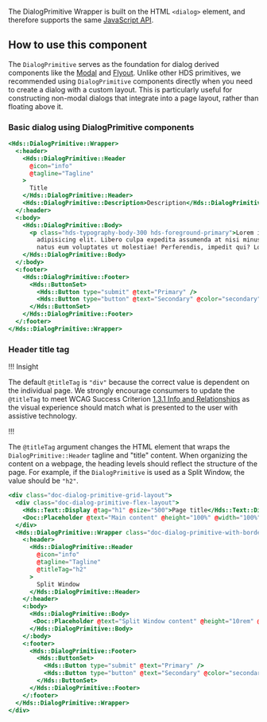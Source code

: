 The DialogPrimitive Wrapper is built on the HTML `<dialog>` element, and therefore supports the same [JavaScript API](https://developer.mozilla.org/en-US/docs/Web/HTML/Element/dialog).

## How to use this component

The `DialogPrimitive` serves as the foundation for dialog derived components like the [Modal](/components/modal) and [Flyout](/components/flyout). Unlike other HDS primitives, we recommended using `DialogPrimitive` components directly when you need to create a dialog with a custom layout. This is particularly useful for constructing non-modal dialogs that integrate into a page layout, rather than floating above it.

### Basic dialog using DialogPrimitive components

```handlebars
<Hds::DialogPrimitive::Wrapper>
  <:header>
    <Hds::DialogPrimitive::Header
      @icon="info"
      @tagline="Tagline"
    >
      Title
    </Hds::DialogPrimitive::Header>
    <Hds::DialogPrimitive::Description>Description</Hds::DialogPrimitive::Description>
  </:header>
  <:body>
    <Hds::DialogPrimitive::Body>
      <p class="hds-typography-body-300 hds-foreground-primary">Lorem ipsum dolor sit amet consectetur
        adipisicing elit. Libero culpa expedita assumenda at nisi minus unde fuga iure suscipit aut qui, odit
        natus eum voluptates ut molestiae! Perferendis, impedit qui? Lorem ipsum dolor sit amet?</p>
    </Hds::DialogPrimitive::Body>
  </:body>
  <:footer>
    <Hds::DialogPrimitive::Footer>
      <Hds::ButtonSet>
        <Hds::Button type="submit" @text="Primary" />
        <Hds::Button type="button" @text="Secondary" @color="secondary" />
      </Hds::ButtonSet>
    </Hds::DialogPrimitive::Footer>
  </:footer>
</Hds::DialogPrimitive::Wrapper>
```

### Header title tag

!!! Insight

The default `@titleTag` is `"div"` because the correct value is dependent on the individual page. We strongly encourage consumers to update the `@titleTag` to meet WCAG Success Criterion [1.3.1 Info and Relationships](https://www.w3.org/WAI/WCAG22/Understanding/info-and-relationships.html) as the visual experience should match what is presented to the user with assistive technology.

!!!

The `@titleTag` argument changes the HTML element that wraps the `DialogPrimitive::Header` tagline and "title" content. When organizing the content on a webpage, the heading levels should reflect the structure of the page. For example, if the `DialogPrimitive` is used as a Split Window, the value should be `"h2"`. 

```handlebars
<div class="doc-dialog-primitive-grid-layout">
  <div class="doc-dialog-primitive-flex-layout">
    <Hds::Text::Display @tag="h1" @size="500">Page title</Hds::Text::Display>
    <Doc::Placeholder @text="Main content" @height="100%" @width="100%" @background="#eee" />
  </div>
  <Hds::DialogPrimitive::Wrapper class="doc-dialog-primitive-with-border">
    <:header>
      <Hds::DialogPrimitive::Header
        @icon="info"
        @tagline="Tagline"
        @titleTag="h2"
      >
        Split Window
      </Hds::DialogPrimitive::Header>
    </:header>
    <:body>
      <Hds::DialogPrimitive::Body>
       <Doc::Placeholder @text="Split Window content" @height="10rem" @width="100%" @background="#eee" />
      </Hds::DialogPrimitive::Body>
    </:body>
    <:footer>
      <Hds::DialogPrimitive::Footer>
        <Hds::ButtonSet>
          <Hds::Button type="submit" @text="Primary" />
          <Hds::Button type="button" @text="Secondary" @color="secondary" />
        </Hds::ButtonSet>
      </Hds::DialogPrimitive::Footer>
    </:footer>
  </Hds::DialogPrimitive::Wrapper>
</div>
```
